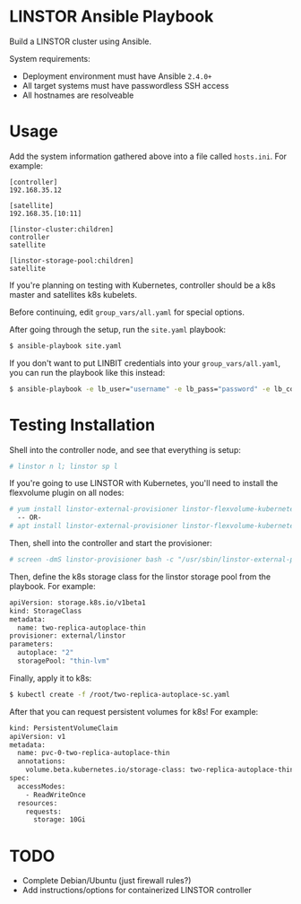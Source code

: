 # LINSTOR Ansible Playbook

Build a LINSTOR cluster using Ansible.

System requirements:

  - Deployment environment must have Ansible `2.4.0+`
  - All target systems must have passwordless SSH access
  - All hostnames are resolveable
  

# Usage

Add the system information gathered above into a file called `hosts.ini`. For example:
```
[controller]
192.168.35.12

[satellite]
192.168.35.[10:11]

[linstor-cluster:children]
controller
satellite

[linstor-storage-pool:children]
satellite
```
If you're planning on testing with Kubernetes, controller should be a k8s master and satellites k8s kubelets.

Before continuing, edit `group_vars/all.yaml` for special options.

After going through the setup, run the `site.yaml` playbook:

```sh
$ ansible-playbook site.yaml
```

If you don't want to put LINBIT credentials into your `group_vars/all.yaml`, you can run the playbook like this instead:

```sh
$ ansible-playbook -e lb_user="username" -e lb_pass="password" -e lb_con_id="1234" -e lb_clu_id="1234" site.yaml
```

# Testing Installation

Shell into the controller node, and see that everything is setup:

```sh
# linstor n l; linstor sp l 
```

If you're going to use LINSTOR with Kubernetes, you'll need to install the flexvolume plugin on all nodes:

```sh
# yum install linstor-external-provisioner linstor-flexvolume-kubernetes
  -- OR-
# apt install linstor-external-provisioner linstor-flexvolume-kubernetes
```

Then, shell into the controller and start the provisioner:

```sh
# screen -dmS linstor-provisioner bash -c "/usr/sbin/linstor-external-provisioner -provisioner=external/linstor -kubeconfig=/etc/kubernetes/admin.conf"
```

Then, define the k8s storage class for the linstor storage pool from the playbook. For example:

```sh
apiVersion: storage.k8s.io/v1beta1
kind: StorageClass
metadata:
  name: two-replica-autoplace-thin
provisioner: external/linstor
parameters:
  autoplace: "2"
  storagePool: "thin-lvm"
```

Finally, apply it to k8s:

```sh
$ kubectl create -f /root/two-replica-autoplace-sc.yaml
```

After that you can request persistent volumes for k8s! For example:

```sh
kind: PersistentVolumeClaim
apiVersion: v1
metadata:
  name: pvc-0-two-replica-autoplace-thin
  annotations:
    volume.beta.kubernetes.io/storage-class: two-replica-autoplace-thin
spec:
  accessModes:
    - ReadWriteOnce
  resources:
    requests:
      storage: 10Gi
```

# TODO

  - Complete Debian/Ubuntu (just firewall rules?)
  - Add instructions/options for containerized LINSTOR controller
